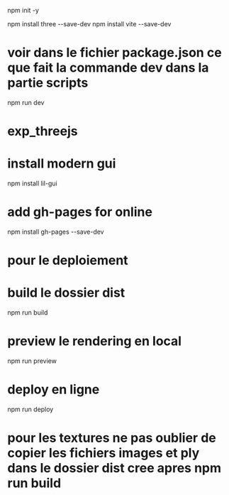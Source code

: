 
npm init -y

npm install three --save-dev
npm install vite --save-dev

# voir dans le fichier package.json ce que fait la commande dev dans la partie scripts
npm run dev


# exp_threejs


# install modern gui
npm install lil-gui 

# add gh-pages for online
npm install gh-pages --save-dev

# pour le deploiement
# build le dossier dist
npm run build 
# preview le rendering en local
npm run preview
# deploy en ligne
npm run deploy

# pour les textures ne pas oublier de copier les fichiers images et ply dans le dossier dist cree apres npm run build
